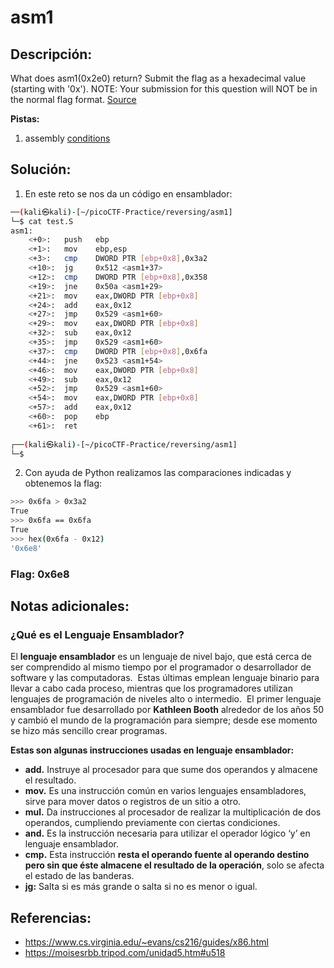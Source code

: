 # asm1

## Descripción: 
What does asm1(0x2e0) return? Submit the flag as a hexadecimal value (starting with '0x'). NOTE: Your submission for this question will NOT be in the normal flag format. [Source](https://jupiter.challenges.picoctf.org/static/f1c2358ff7d1e9386e41552c549cf2f6/test.S)

**Pistas:**
1. assembly [conditions](https://www.tutorialspoint.com/assembly_programming/assembly_conditions.htm)

## Solución:
1. En este reto se nos da un código en ensamblador:

```bash
──(kali㉿kali)-[~/picoCTF-Practice/reversing/asm1]
└─$ cat test.S
asm1:
	<+0>:	push   ebp
	<+1>:	mov    ebp,esp
	<+3>:	cmp    DWORD PTR [ebp+0x8],0x3a2
	<+10>:	jg     0x512 <asm1+37>
	<+12>:	cmp    DWORD PTR [ebp+0x8],0x358
	<+19>:	jne    0x50a <asm1+29>
	<+21>:	mov    eax,DWORD PTR [ebp+0x8]
	<+24>:	add    eax,0x12
	<+27>:	jmp    0x529 <asm1+60>
	<+29>:	mov    eax,DWORD PTR [ebp+0x8]
	<+32>:	sub    eax,0x12
	<+35>:	jmp    0x529 <asm1+60>
	<+37>:	cmp    DWORD PTR [ebp+0x8],0x6fa
	<+44>:	jne    0x523 <asm1+54>
	<+46>:	mov    eax,DWORD PTR [ebp+0x8]
	<+49>:	sub    eax,0x12
	<+52>:	jmp    0x529 <asm1+60>
	<+54>:	mov    eax,DWORD PTR [ebp+0x8]
	<+57>:	add    eax,0x12
	<+60>:	pop    ebp
	<+61>:	ret
                                                                                          
┌──(kali㉿kali)-[~/picoCTF-Practice/reversing/asm1]
└─$ 
```

2. Con ayuda de Python realizamos las comparaciones indicadas y obtenemos la flag: 

```bash
>>> 0x6fa > 0x3a2
True
>>> 0x6fa == 0x6fa
True
>>> hex(0x6fa - 0x12)
'0x6e8'
```

### Flag: 0x6e8

## Notas adicionales:

###  **¿Qué es el Lenguaje Ensamblador?**
El **lenguaje ensamblador** es un lenguaje de nivel bajo, que está cerca de ser comprendido al mismo tiempo por el programador o desarrollador de software y las computadoras. 
Estas últimas emplean lenguaje binario para llevar a cabo cada proceso, mientras que los programadores utilizan lenguajes de programación de niveles alto o intermedio. 
El primer lenguaje ensamblador fue desarrollado por **Kathleen Booth** alrededor de los años 50 y cambió el mundo de la programación para siempre; desde ese momento se hizo más sencillo crear programas.

**Estas son algunas instrucciones usadas en lenguaje ensamblador:**

-   **add.** Instruye al procesador para que sume dos operandos y almacene el resultado.
-   **mov.** Es una instrucción común en varios lenguajes ensambladores, sirve para mover datos o registros de un sitio a otro.
-   **mul.** Da instrucciones al procesador de realizar la multiplicación de dos operandos, cumpliendo previamente con ciertas condiciones.
-   **and.** Es la instrucción necesaria para utilizar el operador lógico ‘y’ en lenguaje ensamblador.
- **cmp.** Esta instrucción **resta el operando fuente al operando destino pero sin que éste almacene el resultado de la operación**, solo se afecta el estado de las banderas.
- **jg:** Salta si es más grande o salta si no es menor o igual.

## Referencias:
- https://www.cs.virginia.edu/~evans/cs216/guides/x86.html
- https://moisesrbb.tripod.com/unidad5.htm#u518
